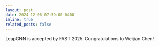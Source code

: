 ```yaml
---
layout: post
date: 2024-12-06 07:59:00-0400
inline: true
related_posts: false
---
```


LeapGNN is accepted by FAST 2025. Congratulations to Weijian Chen!
